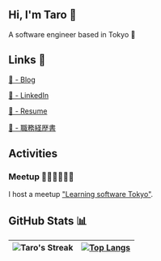 ## Hi, I'm Taro 👋
A software engineer based in Tokyo 🗼

## Links 🔗
<a href="https://maclt.substack.com/" target="_blank">🔗 - Blog</a>

<a href="https://www.linkedin.com/in/taro-murakami" target="_blank">🔗 - LinkedIn</a>

<a href="https://docs.google.com/document/d/1OiPr8t0Ab_dLfPsRPLUtuT_LzqM4iLdU7dKYz8fDPy8/edit?usp=sharing" target="_blank">🔗 - Resume</a>

<a href="https://docs.google.com/document/d/1-PRG-dez0jRLUL9A79XlZx6e-4u3QXRmKiUemG83vR8/edit?usp=sharing" target="_blank">🔗 - 職務経歴書</a>

## Activities
### Meetup 🧑‍💻🧑‍💻🧑‍💻
I host a meetup <a href="https://www.meetup.com/learning-software-tokyo/" target="_blank">"Learning software Tokyo"</a>.

## GitHub Stats 📊

| ![Taro's Streak](https://github-readme-streak-stats.herokuapp.com/?user=maclt&background=ffffff&hide_border=true) | [![Top Langs](https://github-readme-stats.vercel.app/api/top-langs/?username=maclt&hide=jupyter%20notebook)](https://github.com/anuraghazra/github-readme-stats) |
| -- | -- |

